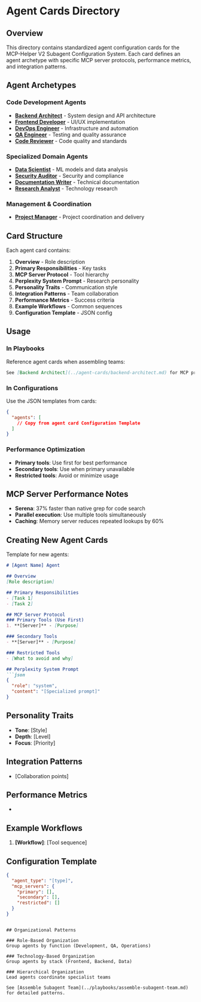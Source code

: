 # Agent Cards Directory

## Overview
This directory contains standardized agent configuration cards for the MCP-Helper V2 Subagent Configuration System. Each card defines an agent archetype with specific MCP server protocols, performance metrics, and integration patterns.

## Agent Archetypes

### Code Development Agents
- **[Backend Architect](backend-architect.md)** - System design and API architecture
- **[Frontend Developer](frontend-developer.md)** - UI/UX implementation
- **[DevOps Engineer](devops-engineer.md)** - Infrastructure and automation
- **[QA Engineer](qa-engineer.md)** - Testing and quality assurance
- **[Code Reviewer](code-reviewer.md)** - Code quality and standards

### Specialized Domain Agents
- **[Data Scientist](data-scientist.md)** - ML models and data analysis
- **[Security Auditor](security-auditor.md)** - Security and compliance
- **[Documentation Writer](documentation-writer.md)** - Technical documentation
- **[Research Analyst](research-analyst.md)** - Technology research

### Management & Coordination
- **[Project Manager](project-manager.md)** - Project coordination and delivery

## Card Structure

Each agent card contains:
1. **Overview** - Role description
2. **Primary Responsibilities** - Key tasks
3. **MCP Server Protocol** - Tool hierarchy
4. **Perplexity System Prompt** - Research personality
5. **Personality Traits** - Communication style
6. **Integration Patterns** - Team collaboration
7. **Performance Metrics** - Success criteria
8. **Example Workflows** - Common sequences
9. **Configuration Template** - JSON config

## Usage

### In Playbooks
Reference agent cards when assembling teams:
```markdown
See [Backend Architect](../agent-cards/backend-architect.md) for MCP protocol
```

### In Configurations
Use the JSON templates from cards:
```json
{
  "agents": [
    // Copy from agent card Configuration Template
  ]
}
```

### Performance Optimization
- **Primary tools**: Use first for best performance
- **Secondary tools**: Use when primary unavailable
- **Restricted tools**: Avoid or minimize usage

## MCP Server Performance Notes
- **Serena**: 37% faster than native grep for code search
- **Parallel execution**: Use multiple tools simultaneously
- **Caching**: Memory server reduces repeated lookups by 60%

## Creating New Agent Cards

Template for new agents:
```markdown
# [Agent Name] Agent

## Overview
[Role description]

## Primary Responsibilities
- [Task 1]
- [Task 2]

## MCP Server Protocol
### Primary Tools (Use First)
1. **[Server]** - [Purpose]

### Secondary Tools
- **[Server]** - [Purpose]

### Restricted Tools
- [What to avoid and why]

## Perplexity System Prompt
```json
{
  "role": "system",
  "content": "[Specialized prompt]"
}
```

## Personality Traits
- **Tone**: [Style]
- **Depth**: [Level]
- **Focus**: [Priority]

## Integration Patterns
- [Collaboration points]

## Performance Metrics
- [Metric]: [Target]

## Example Workflows
1. **[Workflow]**: [Tool sequence]

## Configuration Template
```json
{
  "agent_type": "[type]",
  "mcp_servers": {
    "primary": [],
    "secondary": [],
    "restricted": []
  }
}
```
```

## Organizational Patterns

### Role-Based Organization
Group agents by function (Development, QA, Operations)

### Technology-Based Organization
Group agents by stack (Frontend, Backend, Data)

### Hierarchical Organization
Lead agents coordinate specialist teams

See [Assemble Subagent Team](../playbooks/assemble-subagent-team.md) for detailed patterns.